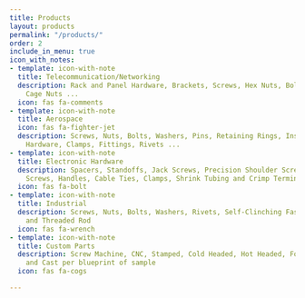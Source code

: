 ```yaml
---
title: Products
layout: products
permalink: "/products/"
order: 2
include_in_menu: true
icon_with_notes:
- template: icon-with-note
  title: Telecommunication/Networking
  description: Rack and Panel Hardware, Brackets, Screws, Hex Nuts, Bolts, Washers,
    Cage Nuts ...
  icon: fas fa-comments
- template: icon-with-note
  title: Aerospace
  icon: fas fa-fighter-jet
  description: Screws, Nuts, Bolts, Washers, Pins, Retaining Rings, Inserts, Panel
    Hardware, Clamps, Fittings, Rivets ...
- template: icon-with-note
  title: Electronic Hardware
  description: Spacers, Standoffs, Jack Screws, Precision Shoulder Screws, Captive
    Screws, Handles, Cable Ties, Clamps, Shrink Tubing and Crimp Terminals
  icon: fas fa-bolt
- template: icon-with-note
  title: Industrial
  description: Screws, Nuts, Bolts, Washers, Rivets, Self-Clinching Fasteners, Anchors
    and Threaded Rod
  icon: fas fa-wrench
- template: icon-with-note
  title: Custom Parts
  description: Screw Machine, CNC, Stamped, Cold Headed, Hot Headed, Forged, Molded
    and Cast per blueprint of sample
  icon: fas fa-cogs

---
```

